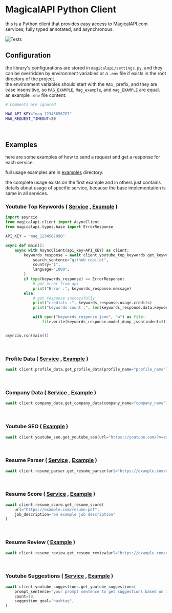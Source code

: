 # MagicalAPI Python Client
this is a Python client that provides easy access to MagicalAPI.com services, fully typed annotated, and asynchronous.  

![Tests](https://github.com/magical-api/python-library/actions/workflows/tests.yml/badge.svg)



## Configuration
the library's configurations are stored in `magicalapi/settings.py`, and they can be overridden by environment variables or a `.env` file if exists in the root directory of the project.  
the environment variables should start with the `MAG_` prefix, and they are case insensitive, so `MAG_EXAMPLE`, `Mag_example`, and `mag_EXAMPLE` are equal.  
an example `.env` file content:
```bash
# Comments are ignored

MAG_API_KEY="mag_12345656787"
MAG_REQUEST_TIMEOUT=20
```  

<br>

## Examples

here are some examples of how to send a request and get a response for each service.

full usage examples are in [examples](./examples) directory.

the complete usage exists on the first example and in others just contains  details about usage of specific service, because the base implementation is same in all services.

<!--youtube top keywords-->

<h3

Youtube Top Keywords 
(
<a href='https://magicalapi.com/services/youtube-keywords' target="_blank">Service<a> , 
<a href='./examples/youtube_top_keywords.py' target="_blank">Example<a>
)

</h3>

```python
import asyncio
from magicalapi.client import AsyncClient
from magicalapi.types.base import ErrorResponse

API_KEY = "mag_1234567890"

async def main():
    async with AsyncClient(api_key=API_KEY) as client:
        keywords_response = await client.youtube_top_keywords.get_keywords(
            search_sentence="github copilot",
            country="1",
            language="1000",
        )
        if type(keywords_response) == ErrorResponse:
            # got error from api
            print("Error :", keywords_response.message)
        else:
            # got response successfully
            print("credists :", keywords_response.usage.credits)
            print("keywords count :", len(keywords_response.data.keywords))

            with open("keywords_response.json", "w") as file:
                file.write(keywords_response.model_dump_json(indent=3))


asyncio.run(main())
```

<!--profile data-->
<br>

<h3>

Profile Data 
(
<a href='https://magicalapi.com/services/profile-data' target="_blank">Service<a> , 
<a href='./examples/profile_data.py' target="_blank">Example<a>
)
<a>
</h3>

```python
await client.profile_data.get_profile_data(profile_name="profile_name")
```


<!--company data-->
<br>

<h3>
Company Data 
(
<a href='https://magicalapi.com/services/company-data' target="_blank">Service<a> , 
<a href='./examples/company_data.py' target="_blank">Example<a>
)
<a>
</h3>


```python
await client.company_data.get_company_data(company_name="company_name")
```

<!--youtub seo-->
<br>

<h3>
Youtube SEO 
(
<!--a href='https://magicalapi.com/services/youtube-seo' target="_blank">Service<a> , -->
<a href='./examples/youtube_seo.py' target="_blank">Example<a>
)

<a>
</h3>


```python
await client.youtube_seo.get_youtube_seo(url="https://youtube.com/?v=example")
```

<!--resume parser-->
<br>

<h3>

Resume Parser 
(
<a href='https://magicalapi.com/services/resume-parser' target="_blank">Service<a> , 
<a href='./examples/resume_parser.py' target="_blank">Example<a>
)
<a>
</h3>


```python
await client.resume_parser.get_resume_parser(url="https://example.com/resume.pdf")
```

<!--resume score-->
<br>

<h3>
Resume Score 
(
<a href='https://magicalapi.com/services/resume-score' target="_blank">Service<a> , 
<a href='./examples/resume_score.py' target="_blank">Example<a>
)

<a>
</h3>


```python
await client.resume_score.get_resume_score(
    url="https://example.com/resume.pdf",
    job_description="an example job description"
)
```

<!--resume review-->
<br>

<h3>
Resume Review 
(
<!--a href='https://magicalapi.com/services/resume-review' target="_blank">Service<a> , -->
<a href='./examples/resume_review.py' target="_blank">Example<a>
)
</h3>


```python
await client.resume_review.get_resume_review(url="https://example.com/resume.pdf")
```

<!-- youtube suggestions -->
<br>

<h3>
Youtube Suggestions 
(
<a href='https://magicalapi.com/services/youtube-suggestions' target="_blank">Service<a> , 
<a href='./examples/youtube_suggestions.py' target="_blank">Example<a>
)
</h3>


```python
await client.youtube_suggestions.get_youtube_suggestions(
    prompt_sentence="your prompt sentence to get suggestions based on it",
    count=10,
    suggestion_goal="hashtag",
)
```
